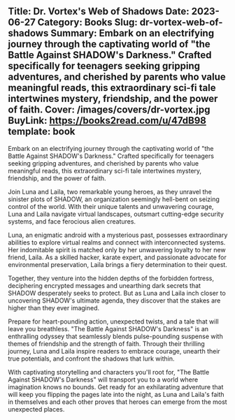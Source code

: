 Title: Dr. Vortex's Web of Shadows
Date: 2023-06-27
Category: Books
Slug: dr-vortex-web-of-shadows
Summary: Embark on an electrifying journey through the captivating world of "the Battle Against SHADOW's Darkness." Crafted specifically for teenagers seeking gripping adventures, and cherished by parents who value meaningful reads, this extraordinary sci-fi tale intertwines mystery, friendship, and the power of faith.
Cover: /images/covers/dr-vortex.jpg
BuyLink: https://books2read.com/u/47dB98
template: book
---

Embark on an electrifying journey through the captivating world of "the Battle Against SHADOW's Darkness." Crafted specifically for teenagers seeking gripping adventures, and cherished by parents who value meaningful reads, this extraordinary sci-fi tale intertwines mystery, friendship, and the power of faith.


Join Luna and Laila, two remarkable young heroes, as they unravel the sinister plots of SHADOW, an organization seemingly hell-bent on seizing control of the world. With their unique talents and unwavering courage, Luna and Laila navigate virtual landscapes, outsmart cutting-edge security systems, and face ferocious alien creatures.

Luna, an enigmatic android with a mysterious past, possesses extraordinary abilities to explore virtual realms and connect with interconnected systems. Her indomitable spirit is matched only by her unwavering loyalty to her new friend, Laila. As a skilled hacker, karate expert, and passionate advocate for environmental preservation, Laila brings a fiery determination to their quest.

Together, they venture into the hidden depths of the forbidden fortress, deciphering encrypted messages and unearthing dark secrets that SHADOW desperately seeks to protect. But as Luna and Laila inch closer to uncovering SHADOW's ultimate agenda, they discover that the stakes are higher than they ever imagined.

Prepare for heart-pounding action, unexpected twists, and a tale that will leave you breathless. "The Battle Against SHADOW's Darkness" is an enthralling odyssey that seamlessly blends pulse-pounding suspense with themes of friendship and the strength of faith. Through their thrilling journey, Luna and Laila inspire readers to embrace courage, unearth their true potentials, and confront the shadows that lurk within.

With captivating storytelling and characters you'll root for, "The Battle Against SHADOW's Darkness" will transport you to a world where imagination knows no bounds. Get ready for an exhilarating adventure that will keep you flipping the pages late into the night, as Luna and Laila's faith in themselves and each other proves that heroes can emerge from the most unexpected places.

